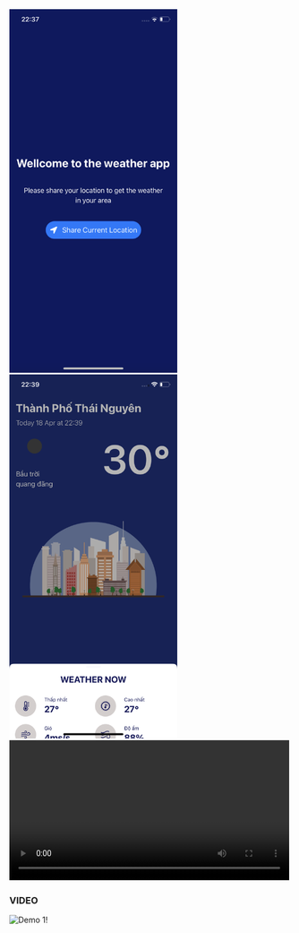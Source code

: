 <div style="display: inline-block;">
    <img src="./docs/img1.PNG" alt="Hình ảnh 1" width="300"/>
</div>
<div style="display: inline-block;">
    <img src="./docs/img2.PNG" alt="Hình ảnh 2" width="300"/>
</div>


<video controls width="500">
    <source src="./docs/video.MP4" type="video/mp4">
    Your browser does not support the video tag.
</video>


### VIDEO
![Demo 1!](https://youtube.com/shorts/wD7M39FDHH8?feature=share "video Here")

